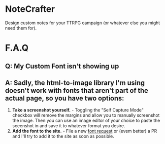 # NoteCrafter

Design custom notes for your TTRPG campaign (or whatever else you might need them for).

# F.A.Q

## Q: **My Custom Font isn't showing up**

## A: Sadly, the html-to-image library I'm using doesn't work with fonts that aren't part of the actual page, so you have two options:

1. **Take a screenshot yourself.** - Toggling the "Self Capture Mode" checkbox will remove the margins and allow you to manually screenshot the image. Then you can use an image editor of your choice to paste the sceenshot in and save it to whatever format you desire.
2. **Add the font to the site.** - File a new [font request](https://github.com/EddieDover/notecrafter/issues/new?labels=bug&template=font_request.md) or (evem better) a PR and I'll try to add it to the site as soon as possible.
